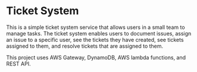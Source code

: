 # Ticket System

This is a simple ticket system service that allows users in a small team to manage tasks.
The ticket system enables users to document issues, assign an issue to a specific user,
see the tickets they have created, see tickets assigned to them, and resolve tickets that are assigned to them.

This project uses AWS Gateway, DynamoDB, AWS lambda functions, and REST API.